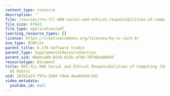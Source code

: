 ```yaml
---
content_type: resource
description: ''
file: /courses/res-tll-008-social-and-ethical-responsibilities-of-computing-serc/28352a23f9fa2e0dfde44ea4de58c3d1_MITRESTLL-008F21-6170hw5rubric.pdf
file_size: 67643
file_type: application/pdf
learning_resource_types: []
license: https://creativecommons.org/licenses/by-nc-sa/4.0/
ocw_type: OCWFile
parent_title: 6.170 Software Studio
parent_type: SupplementalResourceSection
parent_uid: 00ebca89-0d18-832b-af40-78795ba0684f
resourcetype: Document
title: RES.TLL-008 Social and Ethical Responsibilities of Computing (SERC), 6.170
  A5 Rubric
uid: 28352a23-f9fa-2e0d-fde4-4ea4de58c3d1
video_metadata:
  youtube_id: null
---
```

